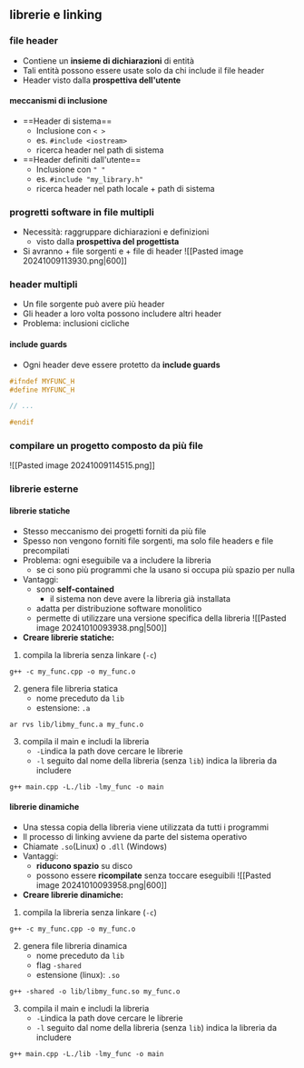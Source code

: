## librerie e linking
### file header
- Contiene un **insieme di dichiarazioni** di entità
- Tali entità possono essere usate solo da chi include il file header
- Header visto dalla **prospettiva dell'utente**
#### meccanismi di inclusione
- ==Header di sistema==
	- Inclusione con ```< >```
	- es. ```#include <iostream>```
	- ricerca header nel path di sistema
- ==Header definiti dall'utente==
	- Inclusione con ```" "```
	- es. ```#include "my_library.h"```
	- ricerca header nel path locale + path di sistema
### progretti software in file multipli
- Necessità: raggruppare dichiarazioni e definizioni
	- visto dalla **prospettiva del progettista**
- Si avranno + file sorgenti e + file di header
![[Pasted image 20241009113930.png|600]]
### header multipli
- Un file sorgente può avere più header
- Gli header a loro volta possono includere altri header
- Problema: inclusioni cicliche
#### include guards
- Ogni header deve essere protetto da **include guards**
```cpp
#ifndef MYFUNC_H 
#define MYFUNC_H 

// ... 

#endif
```

### compilare un progetto composto da più file
![[Pasted image 20241009114515.png]]
<div style="page-break-after: always;"></div>

### librerie esterne
#### librerie statiche
- Stesso meccanismo dei progetti forniti da più file
- Spesso non vengono forniti file sorgenti, ma solo file headers e file precompilati
- Problema: ogni eseguibile va a includere la libreria
	- se ci sono più programmi che la usano si occupa più spazio per nulla
- Vantaggi:
	- sono **self-contained**
		- il sistema non deve avere la libreria già installata
	- adatta per distribuzione software monolitico
	- permette di utilizzare una versione specifica della libreria
![[Pasted image 20241010093938.png|500]]
- **Creare librerie statiche:**
1. compila la libreria senza linkare (```-c```)
```shell
g++ -c my_func.cpp -o my_func.o
```
2. genera file libreria statica
	- nome preceduto da ```lib```
	- estensione: ```.a``` 
```
ar rvs lib/libmy_func.a my_func.o
```
<div style="page-break-after: always;"></div>

3. compila il main e includi la libreria
	- ```-L```indica la path dove cercare le librerie 
	- ```-l``` seguito dal nome della libreria (senza ```lib```) indica la libreria da includere
```
g++ main.cpp -L./lib -lmy_func -o main
```

#### librerie dinamiche
- Una stessa copia della libreria viene utilizzata da tutti i programmi
- Il processo di linking avviene da parte del sistema operativo
- Chiamate ```.so```(Linux) o ```.dll``` (Windows)
- Vantaggi:
	- **riducono spazio** su disco
	- possono essere **ricompilate** senza toccare eseguibili
![[Pasted image 20241010093958.png|600]]
- **Creare librerie dinamiche:**
1. compila la libreria senza linkare (```-c```)
```shell
g++ -c my_func.cpp -o my_func.o
```
<div style="page-break-after: always;"></div>

2. genera file libreria dinamica
	-  nome preceduto da ```lib```
	- flag ```-shared```
	- estensione (linux): ```.so```
```
g++ -shared -o lib/libmy_func.so my_func.o
```
3. compila il main e includi la libreria
	- ```-L```indica la path dove cercare le librerie 
	- ```-l``` seguito dal nome della libreria (senza ```lib```) indica la libreria da includere
```
g++ main.cpp -L./lib -lmy_func -o main
```

